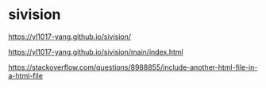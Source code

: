 # sivision
https://yl1017-yang.github.io/sivision/

https://yl1017-yang.github.io/sivision/main/index.html


https://stackoverflow.com/questions/8988855/include-another-html-file-in-a-html-file